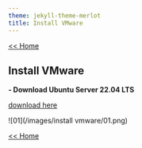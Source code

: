 ```yaml
---
theme: jekyll-theme-merlot
title: Install VMware
---
```

[<< Home](https://yaikaew.github.io/index.html)

## Install VMware

**- Download Ubuntu Server 22.04 LTS**

[download here](https://ubuntu.com/download/server)

![01](/images/install vmware/01.png)

[<< Home](https://yaikaew.github.io/index.html)
